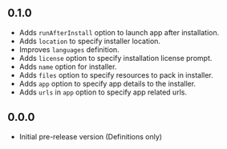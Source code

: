 ## 0.1.0

- Adds `runAfterInstall` option to launch app after installation.
- Adds `location` to specify installer location.
- Improves `languages` definition.
- Adds `license` option to specify installation license prompt.
- Adds `name` option for installer.
- Adds `files` option to specify resources to pack in installer.
- Adds `app` option to specify app details to the installer.
- Adds `urls` in `app` option to specify app related urls.

## 0.0.0

- Initial pre-release version (Definitions only)
